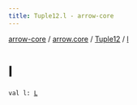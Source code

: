 ```yaml
---
title: Tuple12.l - arrow-core
---
```


[arrow-core](../../index.html) / [arrow.core](../index.html) / [Tuple12](index.html) / [l](./l.html)

# l

`val l: `[`L`](index.html#L)